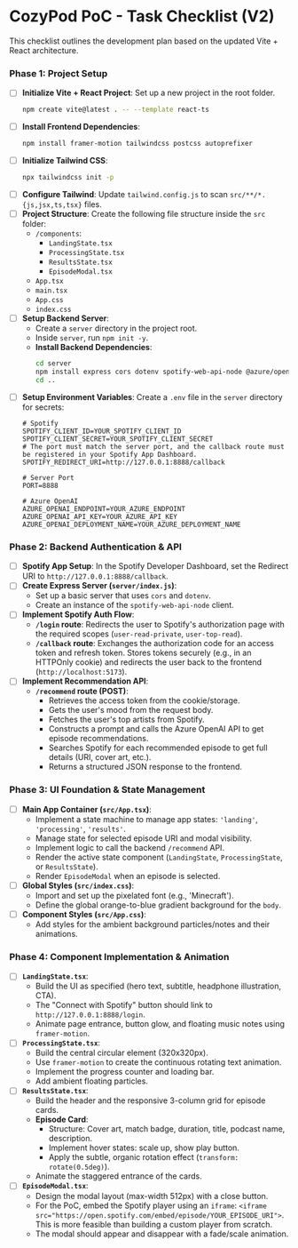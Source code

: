# CozyPod PoC - Task Checklist (V2)

This checklist outlines the development plan based on the updated Vite + React architecture.

### Phase 1: Project Setup
- [ ] **Initialize Vite + React Project**: Set up a new project in the root folder.
    ```bash
    npm create vite@latest . -- --template react-ts
    ```
- [ ] **Install Frontend Dependencies**:
    ```bash
    npm install framer-motion tailwindcss postcss autoprefixer
    ```
- [ ] **Initialize Tailwind CSS**:
    ```bash
    npx tailwindcss init -p
    ```
- [ ] **Configure Tailwind**: Update `tailwind.config.js` to scan `src/**/*.{js,jsx,ts,tsx}` files.
- [ ] **Project Structure**: Create the following file structure inside the `src` folder:
    - `/components`:
        - `LandingState.tsx`
        - `ProcessingState.tsx`
        - `ResultsState.tsx`
        - `EpisodeModal.tsx`
    - `App.tsx`
    - `main.tsx`
    - `App.css`
    - `index.css`
- [ ] **Setup Backend Server**:
    - Create a `server` directory in the project root.
    - Inside `server`, run `npm init -y`.
    - **Install Backend Dependencies**:
      ```bash
      cd server
      npm install express cors dotenv spotify-web-api-node @azure/openai
      cd ..
      ```
- [ ] **Setup Environment Variables**: Create a `.env` file in the `server` directory for secrets:
    ```
    # Spotify
    SPOTIFY_CLIENT_ID=YOUR_SPOTIFY_CLIENT_ID
    SPOTIFY_CLIENT_SECRET=YOUR_SPOTIFY_CLIENT_SECRET
    # The port must match the server port, and the callback route must be registered in your Spotify App Dashboard.
    SPOTIFY_REDIRECT_URI=http://127.0.0.1:8888/callback

    # Server Port
    PORT=8888

    # Azure OpenAI
    AZURE_OPENAI_ENDPOINT=YOUR_AZURE_ENDPOINT
    AZURE_OPENAI_API_KEY=YOUR_AZURE_API_KEY
    AZURE_OPENAI_DEPLOYMENT_NAME=YOUR_AZURE_DEPLOYMENT_NAME
    ```

### Phase 2: Backend Authentication & API
- [ ] **Spotify App Setup**: In the Spotify Developer Dashboard, set the Redirect URI to `http://127.0.0.1:8888/callback`.
- [ ] **Create Express Server (`server/index.js`)**:
    - Set up a basic server that uses `cors` and `dotenv`.
    - Create an instance of the `spotify-web-api-node` client.
- [ ] **Implement Spotify Auth Flow**:
    - **`/login` route**: Redirects the user to Spotify's authorization page with the required scopes (`user-read-private`, `user-top-read`).
    - **`/callback` route**: Exchanges the authorization code for an access token and refresh token. Stores tokens securely (e.g., in an HTTPOnly cookie) and redirects the user back to the frontend (`http://localhost:5173`).
- [ ] **Implement Recommendation API**:
    - **`/recommend` route (POST)**:
        - Retrieves the access token from the cookie/storage.
        - Gets the user's mood from the request body.
        - Fetches the user's top artists from Spotify.
        - Constructs a prompt and calls the Azure OpenAI API to get episode recommendations.
        - Searches Spotify for each recommended episode to get full details (URI, cover art, etc.).
        - Returns a structured JSON response to the frontend.

### Phase 3: UI Foundation & State Management
- [ ] **Main App Container (`src/App.tsx`)**:
    - Implement a state machine to manage app states: `'landing'`, `'processing'`, `'results'`.
    - Manage state for selected episode URI and modal visibility.
    - Implement logic to call the backend `/recommend` API.
    - Render the active state component (`LandingState`, `ProcessingState`, or `ResultsState`).
    - Render `EpisodeModal` when an episode is selected.
- [ ] **Global Styles (`src/index.css`)**:
    - Import and set up the pixelated font (e.g., 'Minecraft').
    - Define the global orange-to-blue gradient background for the `body`.
- [ ] **Component Styles (`src/App.css`)**:
    - Add styles for the ambient background particles/notes and their animations.

### Phase 4: Component Implementation & Animation
- [ ] **`LandingState.tsx`**:
    - Build the UI as specified (hero text, subtitle, headphone illustration, CTA).
    - The "Connect with Spotify" button should link to `http://127.0.0.1:8888/login`.
    - Animate page entrance, button glow, and floating music notes using `framer-motion`.
- [ ] **`ProcessingState.tsx`**:
    - Build the central circular element (320x320px).
    - Use `framer-motion` to create the continuous rotating text animation.
    - Implement the progress counter and loading bar.
    - Add ambient floating particles.
- [ ] **`ResultsState.tsx`**:
    - Build the header and the responsive 3-column grid for episode cards.
    - **Episode Card**:
        - Structure: Cover art, match badge, duration, title, podcast name, description.
        - Implement hover states: scale up, show play button.
        - Apply the subtle, organic rotation effect (`transform: rotate(0.5deg)`).
    - Animate the staggered entrance of the cards.
- [ ] **`EpisodeModal.tsx`**:
    - Design the modal layout (max-width 512px) with a close button.
    - For the PoC, embed the Spotify player using an `iframe`: `<iframe src="https://open.spotify.com/embed/episode/YOUR_EPISODE_URI">`. This is more feasible than building a custom player from scratch.
    - The modal should appear and disappear with a fade/scale animation. 